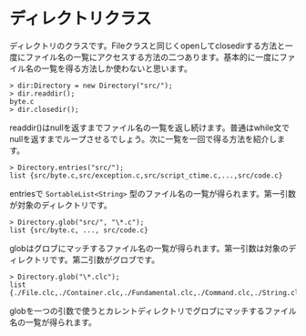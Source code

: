 # ディレクトリクラス

ディレクトリのクラスです。Fileクラスと同じくopenしてclosedirする方法と一度にファイル名の一覧にアクセスする方法の二つあります。基本的に一度にファイル名の一覧を得る方法しか使わないと思います。

    > dir:Directory = new Directory("src/");
    > dir.readdir();
    byte.c
    > dir.closedir();

readdir()はnullを返すまでファイル名の一覧を返し続けます。普通はwhile文でnullを返すまでループさせるでしょう。次に一覧を一回で得る方法を紹介します。

    > Directory.entries("src/");
    list {src/byte.c,src/exception.c,src/script_ctime.c,...,src/code.c}

entriesで `SortableList<String>` 型のファイル名の一覧が得られます。第一引数が対象のディレクトリです。

    > Directory.glob("src/", "\*.c");
    list {src/byte.c, ..., src/code.c}

globはグロブにマッチするファイル名の一覧が得られます。第一引数は対象のディレクトリです。第二引数がグロブです。

    > Directory.glob("\*.clc");
    list {./File.clc,./Container.clc,./Fundamental.clc,./Command.clc,./String.clc,./MyOwnLibrary.clc,./x.clc}

globを一つの引数で使うとカレントディレクトリでグロブにマッチするファイル名の一覧が得られます。
